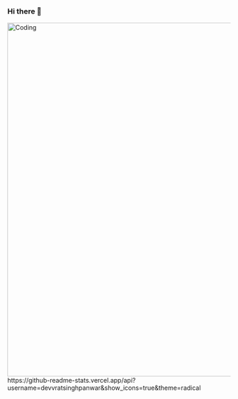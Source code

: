 ### Hi there 👋
<img align="centre" alt="Coding" width="800" src="https://user-images.githubusercontent.com/74038190/242390524-0c7eb6ed-663b-4ce4-bfbd-18239a38ba1b.gif">
https://github-readme-stats.vercel.app/api?username=devvratsinghpanwar&show_icons=true&theme=radical

<!--
**devvratsinghpanwar/devvratsinghpanwar** is a ✨ _special_ ✨ repository because its `README.md` (this file) appears on your GitHub profile.

Here are some ideas to get you started:

- 🔭 I’m currently working on improving my devops skills
- 🌱 I’m currently learning javascript
- 👯 I’m looking to collaborate on ...
- 🤔 I’m looking for help with ...
- 💬 Ask me about ...
- 📫 How to reach me: devvratsingh0121@gmail.com
- 😄 Pronouns: ...
- ⚡ Fun fact: ...
-->
